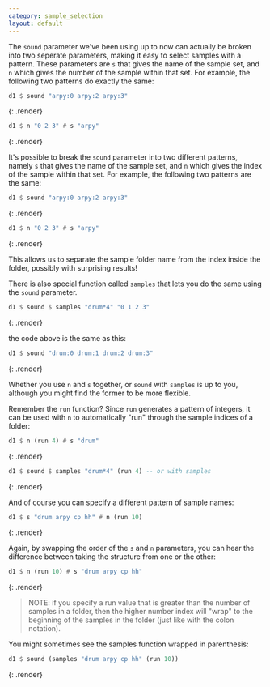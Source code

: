 ```yaml
---
category: sample_selection
layout: default
---
```


The `sound` parameter we've been using up to now can actually be broken into two seperate parameters, making it easy to select samples with a pattern. These parameters are `s` that gives the name of the sample set, and `n` which gives the 
number of the sample within that set. For example, the following two patterns 
do exactly the same:

~~~haskell
d1 $ sound "arpy:0 arpy:2 arpy:3"
~~~
{: .render}
~~~haskell
d1 $ n "0 2 3" # s "arpy"
~~~
{: .render}




It's possible to break the `sound` parameter into two different patterns, 
namely `s` that gives the name of the sample set, and `n` which gives the 
index of the sample within that set. For example, the following two patterns 
are the same:

~~~haskell
d1 $ sound "arpy:0 arpy:2 arpy:3"
~~~
{: .render}
~~~haskell
d1 $ n "0 2 3" # s "arpy"
~~~
{: .render}

This allows us to separate the sample folder name from the index inside the
folder, possibly with surprising results!

There is also special function called `samples` that lets you do the same using the `sound` parameter.

~~~haskell
d1 $ sound $ samples "drum*4" "0 1 2 3"
~~~
{: .render}

the code above is the same as this:

~~~haskell
d1 $ sound "drum:0 drum:1 drum:2 drum:3"
~~~
{: .render}

Whether you use `n` and `s` together, or `sound` with `samples` is up to you, although 
you might find the former to be more flexible.

Remember the `run` function? Since `run` generates a pattern of integers, it
can be used with `n` to automatically "run" through the sample indices
of a folder:

~~~haskell
d1 $ n (run 4) # s "drum"
~~~
{: .render}
~~~haskell
d1 $ sound $ samples "drum*4" (run 4) -- or with samples
~~~
{: .render}

And of course you can specify a different pattern of sample names:

~~~haskell
d1 $ s "drum arpy cp hh" # n (run 10)
~~~
{: .render}

Again, by swapping the order of the `s` and `n` parameters, you can hear the difference between taking the structure from one or the other:

~~~haskell
d1 $ n (run 10) # s "drum arpy cp hh"
~~~ 
{: .render}

> NOTE: if you specify a run value that is greater than the number of
> samples in a folder, then the higher number index will "wrap" to the
> beginning of the samples in the folder (just like with the colon notation).

You might sometimes see the samples function wrapped in parenthesis:

~~~haskell
d1 $ sound (samples "drum arpy cp hh" (run 10))
~~~
{: .render}
